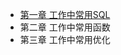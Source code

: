 - [第一章 工作中常用SQL](https://github.com/laijinhang/personal-notes/blob/master/mysql/ch1/README.md)
- 第二章 工作中常用函数
- 第三章 工作中常用优化
